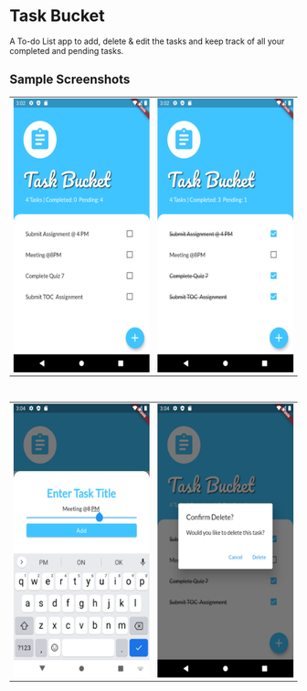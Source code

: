 # Task Bucket

A To-do List app to add, delete & edit the tasks and keep track of all your completed and pending tasks.

## Sample Screenshots

<table>
  <tr>
    <td><img src="images/Screenshot1.png" width=270 height=480></td>
    <td><img src="images/Screenshot2.png" width=270 height=480></td>
  </tr>
</table>
</br>
<table>
  <tr>
    <td><img src="images/Screenshot3.png" width=270 height=480></td>
    <td><img src="images/Screenshot4.png" width=270 height=480></td>
  </tr>
</table>

